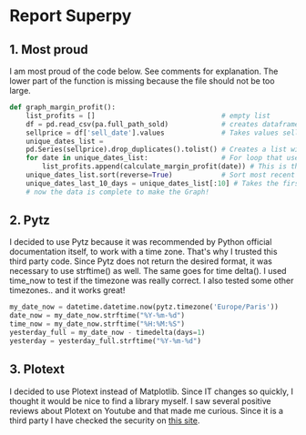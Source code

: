 # Report Superpy

## 1. Most proud

I am most proud of the code below. See comments for explanation.
The lower part of the function is missing because the file should not be too large.

```python
def graph_margin_profit():
    list_profits = []                               # empty list
    df = pd.read_csv(pa.full_path_sold)             # creates dataframe sold.csv with pandas
    sellprice = df['sell_date'].values              # Takes values sell_date from dataframe
    unique_dates_list =
    pd.Series(sellprice).drop_duplicates().tolist() # Creates a list with unique dates
    for date in unique_dates_list:                  # For loop that use the list with unique dates. 
        list_profits.append(calculate_margin_profit(date)) # This is the part I'm the most proud of! It first takes the empty list list_profits. Than it appends the complicated function that needs a specific date to calculate the margin profit.  
    unique_dates_list.sort(reverse=True)            # Sort most recent date first.
    unique_dates_last_10_days = unique_dates_list[:10] # Takes the first 10 from the list. 
    # now the data is complete to make the Graph!
```

## 2. Pytz

I decided to use Pytz because it was recommended by Python official documentation itself, to work with a time zone. That's why I trusted this third party code.
Since Pytz does not return the desired format, it was necessary to use strftime() as well.
The same goes for time delta(). I used time_now to test if the timezone was really correct. I also tested some other timezones.. and it works great!

```python
my_date_now = datetime.datetime.now(pytz.timezone('Europe/Paris')) 
date_now = my_date_now.strftime("%Y-%m-%d")
time_now = my_date_now.strftime("%H:%M:%S")
yesterday_full = my_date_now - timedelta(days=1)
yesterday = yesterday_full.strftime("%Y-%m-%d")
```

## 3. Plotext

I decided to use Plotext instead of Matplotlib. Since IT changes so quickly, I thought it would be nice to find a library myself.
I saw several positive reviews about Plotext on Youtube and that made me curious. Since it is a third party I have checked the security on [this site](https://snyk.io/advisor/python/plotext).
